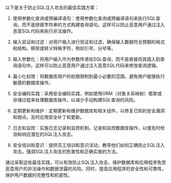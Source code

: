 以下是关于防止SQL注入攻击的最佳实践方案：

1. 使用参数化查询或预编译语句：使用参数化查询或预编译语句来执行SQL查询，而不是拼接字符串的方式构建查询语句。这样可以防止恶意用户通过注入恶意SQL代码来执行非法操作。

2. 输入验证和过滤：对用户输入进行验证和过滤，确保输入数据符合预期的格式和结构。移除或转义特殊字符，例如引号、分号等。

3. 输入参数化：将用户输入作为参数传递给SQL查询，而不是直接将其插入到查询语句中。这样可以防止恶意用户通过注入恶意SQL代码来修改查询逻辑。

4. 最小化权限：将数据库用户的权限限制到最小必要的范围，避免用户能够执行敏感的数据库操作。

5. 安全编码实践：采用安全编码实践，例如使用ORM（对象关系映射）框架或存储过程来处理数据库操作，以减少手动构建SQL查询的风险。

6. 定期更新和维护：定期更新和维护数据库和相关组件，以修复已知的安全漏洞和弱点。及时应用安全补丁和更新。

7. 日志和监控：实施日志记录和监控机制，记录和监控数据库操作，以便及时检测和响应潜在的SQL注入攻击。

8. 安全培训和意识：提供员工培训和意识活动，教导他们如何正确防止SQL注入攻击。强调SQL注入攻击的危害性和正确实施的方法。

通过采取这些最佳实践，可以有效防止SQL注入攻击，保护数据库和应用程序免受恶意用户的非法操作和数据泄露的风险。同时，提高应用程序的安全性和可靠性，保护用户数据的完整性和机密性。